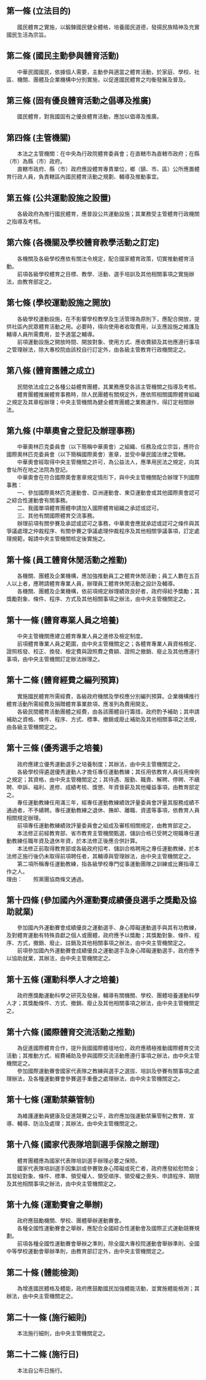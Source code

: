 第一條 (立法目的)
-----------------
　　國民體育之實施，以鍛鍊國民健全體格，培養國民道德，發揚民族精神及充實國民生活為宗旨。  


第二條 (國民主動參與體育活動)
-----------------------------
　　中華民國國民，依據個人需要，主動參與適當之體育活動，於家庭、學校、社區、機關、團體及企業機構中分別實施，以促進國民體育之均衡發展及普及。  


第三條 (固有優良體育活動之倡導及推廣)
-------------------------------------
　　國民體育，對我國固有之優良體育活動，應加以倡導及推廣。  


第四條 (主管機關)
-----------------
　　本法之主管機關：在中央為行政院體育委員會；在直轄市為直轄市政府；在縣（市）為縣（市）政府。  
　　直轄市政府、縣（市）政府應設體育專責單位，鄉（鎮、市、區）公所應置體育行政人員，負責轄區內國民體育活動之規劃、輔導及推動事宜。  


第五條 (公共運動設施之設置)
---------------------------
　　各級政府為推行國民體育，應普設公共運動設施；其業務受主管體育行政機關之指導及考核。  


第六條 (各機關及學校體育教學活動之訂定)
---------------------------------------
　　各機關及各級學校應依有關法令規定，配合國家體育政策，切實推動體育活動。  
　　前項各級學校體育之目標、教學、活動、選手培訓及其他相關事項之實施辦法，由教育部定之。  


第七條 (學校運動設施之開放)
---------------------------
　　各級學校運動設施，在不影響學校教學及生活管理為原則下，應配合開放，提供社區內民眾體育活動之用。必要時，得向使用者收取費用，以支應設施之維護及輔導人員所需費用，並予適當之輔導。  
　　前項運動設施之開放時間、開放對象、使用方式、應收費額及其他應遵行事項之管理辦法，除大專校院由該校自行訂定外，由各級主管教育行政機關定之。  


第八條 (體育團體之成立)
-----------------------
　　民間依法成立之各種公益體育團體，其業務應受各該主管機關之指導及考核。  
　　體育團體推展體育事務時，除人民團體有關規定外，應依照相關國際體育組織之規定及其章程辦理；中央主管機關為健全體育團體之業務運作，得訂定相關辦法。  


第九條 (中華奧會之登記及辦理事務)
---------------------------------
　　中華奧林匹克委員會（以下簡稱中華奧會）之組織、任務及成立宗旨，應符合國際奧林匹克委員會（以下簡稱國際奧會）憲章，並受中華民國法律之管轄。  
　　中華奧會經取得中央主管機關之許可，為公益法人，應準用民法之規定，向其會址所在地之法院為登記。  
　　中華奧會在符合國際奧會憲章規定情形下，與中央主管機關配合辦理下列國際事務：  
　　一、參加國際奧林匹克運動會、亞洲運動會、東亞運動會或其他國際奧會認可之綜合性運動會有關事務。  
　　二、我國單項體育團體申請加入國際體育組織之承認或認可。  
　　三、其他有關國際體育交流事務。  
　　辦理前項有關參賽及承認或認可之事務，中華奧會應就承認或認可之條件與其爭議處理之仲裁程序、有關參賽之爭議處理仲裁程序及其他相關爭議事項，訂定處理規範，報請中央主管機關核定後實施之。  


第十條 (員工體育休閒活動之推動)
-------------------------------
　　各機關、團體及企業機構，應加強推動員工之體育休閒活動；員工人數在五百人以上者，應聘請體育專業人員，辦理員工體育休閒活動之設計及輔導。  
　　各機關、團體及企業機構，依前項規定辦理績效良好者，政府得給予獎勵；其獎勵對象、條件、程序、方式及其他相關事項之辦法，由中央主管機關定之。  


第十一條 (體育專業人員之培養)
-----------------------------
　　中央主管機關應建立體育專業人員之進修及檢定制度。  
　　前項體育專業人員之範圍，由中央主管機關定之；各體育專業人員資格檢定、證照核發、校正、換發、檢定費與證照費之費額、證照之撤銷、廢止及其他應遵行事項，由中央主管機關訂定辦法辦理之。  


第十二條 (體育經費之編列預算)
-----------------------------
　　實施國民體育所需經費，各級政府機關及學校應分別編列預算。企業機構推行體育活動所需經費及捐贈體育事業款項，應准列為費用開支。  
　　各級民間體育活動團體之經費，由各該團體自行籌措，政府酌予補助；其申請補助之資格、條件、程序、方式、標準、撤銷或廢止補助及其他相關事項之法規，由各級主管機關定之。  


第十三條 (優秀選手之培養)
-------------------------
　　政府應建立優秀運動選手之培養制度；其辦法，由中央主管機關定之。  
　　各級學校得遴選優秀運動人才擔任專任運動教練；其任用依教育人員任用條例之規定；其資格，由中央主管機關定之；其待遇、服勤、職責、解聘、停聘、不續聘、申訴、福利、進修、成績考核、獎懲、年資晉薪及其他權益事項，由教育部定之。  
　　專任運動教練任用滿三年，經專任運動教練績效評量委員會評量其服務成績不通過者，不予續聘。專任運動教練之退休、撫卹、離職、資遣等事項，依教育人員相關規定辦理。  
　　前項專任運動教練績效評量委員會之組成及審核相關規定，由教育部定之。  
　　本法修正前經教育部、省市教育主管機關甄選、儲訓合格已受聘之現職專任運動教練任職年資及退休年資，於本法修正後應合併計算。  
　　本法修正前取得教育部或各級政府招考、儲訓合格聘用之專任運動教練，於本法修正施行後仍未取得前項聘任者，其輔導與管理辦法，由中央主管機關定之。  
　　第二項所稱專任運動教練，指各級學校專門從事運動團隊之訓練或比賽指導工作之人。  
理由：　　照黨團協商條文通過。

第十四條 (參加國內外運動賽成績優良選手之獎勵及協助就業)
-------------------------------------------------------
　　參加國內外運動賽會成績優良之運動選手、身心障礙運動選手與其有功教練，及對體育運動有特殊貢獻之個人或團體，政府應予以獎勵；其獎勵對象、條件、程序、方式，撤銷、廢止、註銷及其他相關事項之辦法，由中央主管機關定之。  
　　前項參加國內外運動賽會成績優良之運動選手及身心障礙運動選手，政府應予以協助就業，其辦法，由中央主管機關定之。  


第十五條 (運動科學人才之培養)
-----------------------------
　　政府應獎勵運動科學之研究及發展，輔導有關機關、學校、團體培養運動科學人才；其獎勵條件、方式、撤銷、廢止及其他相關事項之辦法，由中央主管機關定之。  


第十六條 (國際體育交流活動之推動)
---------------------------------
　　為促進國際體育合作，提升我國國際體壇地位，政府應積極推動國際體育交流活動；其推動方式、經費補助及參與國際交流活動應遵行事項之辦法，由中央主管機關定之。  
　　參加國際運動賽會國家代表隊之教練與選手之選拔、培訓及參賽有關事項之處理辦法，及各種運動賽會參賽選手重疊之處理辦法，由中央主管機關定之。  


第十七條 (運動禁藥管制)
-----------------------
　　為維護運動員健康及促進競賽之公平，政府應加強運動禁藥管制之教育、宣導、輔導、防治及處理；其辦法，由中央主管機關定之。  


第十八條 (國家代表隊培訓選手保險之辦理)
---------------------------------------
　　體育團體應為國家代表隊培訓選手辦理必要之保險。  
　　國家代表隊培訓選手因集訓或參賽致身心障礙或死亡者，政府應發給慰問金；其發給對象、條件、標準、領受權人、領受順序、領受權之喪失、申請程序、期限及其他相關事項之辦法，由中央主管機關定之。  


第十九條 (運動賽會之舉辦)
-------------------------
　　政府應鼓勵機關、學校、團體舉辦運動賽會。  
　　各種全國性運動賽會之舉辦，應配合全國綜合性運動會及國際正式運動競賽規劃。  
　　前項各種全國性運動賽會舉辦之準則，除全國大專校院運動會舉辦準則、全國中等學校運動會舉辦準則，由教育部訂定外，由中央主管機關定之。  


第二十條 (體能檢測)
-------------------
　　為增進國民體格及體能，政府應鼓勵國民加強體能活動，並實施體能檢測；其辦法，由中央主管機關定之。  


第二十一條 (施行細則)
---------------------
　　本法施行細則，由中央主管機關定之。  


第二十二條 (施行日)
-------------------
　　本法自公布日施行。